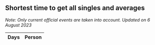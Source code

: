 ## Shortest time to get all singles and averages

*Note: Only current official events are taken into account.*
*Updated on  6 August 2023*

| Days | Person |
| ---: | :--- |
